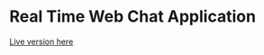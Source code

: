 # Real Time Web Chat Application

[Live version here](https://testfirebaseapp-726ec.firebaseapp.com/)

